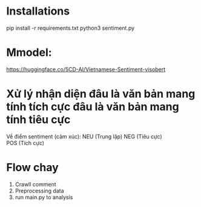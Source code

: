 # Installations
pip install -r requirements.txt
python3 sentiment.py

# Mmodel:
https://huggingface.co/5CD-AI/Vietnamese-Sentiment-visobert

# Xử lý nhận diện đâu là văn bản mang tính tích cực đâu là văn bản mang tính tiêu cực
Về điểm sentiment (cảm xúc):
NEU (Trung lập)
NEG (Tiêu cực)	
POS (Tích cực)	

# Flow chay
1. Crawll comment
2. Preprocessing data
3. run main.py to analysis